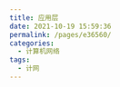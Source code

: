 ```yaml
---
title: 应用层
date: 2021-10-19 15:59:36
permalink: /pages/e36560/
categories:
  - 计算机网络
tags:
  - 计网
---
```

